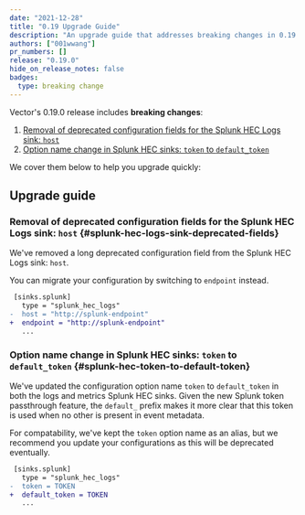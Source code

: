 ```yaml
---
date: "2021-12-28"
title: "0.19 Upgrade Guide"
description: "An upgrade guide that addresses breaking changes in 0.19.0"
authors: ["001wwang"]
pr_numbers: []
release: "0.19.0"
hide_on_release_notes: false
badges:
  type: breaking change
---
```


Vector's 0.19.0 release includes **breaking changes**:

1. [Removal of deprecated configuration fields for the Splunk HEC Logs sink: `host`](#splunk-hec-logs-sink-deprecated-fields)
1. [Option name change in Splunk HEC sinks: `token` to `default_token`](#splunk-hec-token-to-default-token)

We cover them below to help you upgrade quickly:

## Upgrade guide

### Removal of deprecated configuration fields for the Splunk HEC Logs sink: `host` {#splunk-hec-logs-sink-deprecated-fields}

We've removed a long deprecated configuration field from the Splunk HEC Logs
sink: `host`.

You can migrate your configuration by switching to `endpoint` instead.
```diff
 [sinks.splunk]
   type = "splunk_hec_logs"
-  host = "http://splunk-endpoint"
+  endpoint = "http://splunk-endpoint"
   ...
```

### Option name change in Splunk HEC sinks: `token` to `default_token` {#splunk-hec-token-to-default-token}

We've updated the configuration option name `token` to `default_token` in both
the logs and metrics Splunk HEC sinks. Given the new Splunk token passthrough
feature, the `default_` prefix makes it more clear that this token is used when
no other is present in event metadata.

For compatability, we've kept the `token` option name as an alias, but we
recommend you update your configurations as this will be deprecated eventually.
```diff
 [sinks.splunk]
   type = "splunk_hec_logs"
-  token = TOKEN
+  default_token = TOKEN
   ...
```
